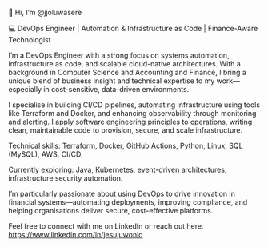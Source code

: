 👋 Hi, I’m @jjoluwasere

💻 DevOps Engineer | Automation & Infrastructure as Code | Finance-Aware Technologist

I’m a DevOps Engineer with a strong focus on systems automation, infrastructure as code, and scalable cloud-native architectures. With a background in Computer Science and Accounting and Finance, I bring a unique blend of business insight and technical expertise to my work—especially in cost-sensitive, data-driven environments.

I specialise in building CI/CD pipelines, automating infrastructure using tools like Terraform and Docker, and enhancing observability through monitoring and alerting. I apply software engineering principles to operations, writing clean, maintainable code to provision, secure, and scale infrastructure.

Technical skills: Terraform, Docker, GitHub Actions, Python, Linux, SQL (MySQL), AWS, CI/CD.

Currently exploring: Java, Kubernetes, event-driven architectures, infrastructure security automation.

I’m particularly passionate about using DevOps to drive innovation in financial systems—automating deployments, improving compliance, and helping organisations deliver secure, cost-effective platforms.

Feel free to connect with me on LinkedIn or reach out here.
https://www.linkedin.com/in/jesujuwonlo
